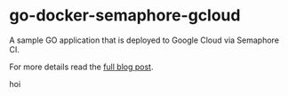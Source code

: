 # go-docker-semaphore-gcloud
A sample GO application that is deployed to Google Cloud via Semaphore CI.

For more details read the [full blog post](http://blog.codepipes.com/containers/go-docker-semaphoreci-gcloud-tutorial.html).

hoi
